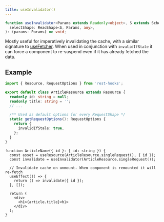 ```yaml
---
title: useInvalidator()
---
```


```typescript
function useInvalidator<Params extends Readonly<object>, S extends Schema>(
  selectShape: ReadShape<S, Params, any>,
): (params: Params) => void;
```

Mostly useful for imperatively invalidating the cache, with a similar signature to
[useFetcher](./useFetcher). When used in conjunction with `invalidIfStale` it can force a
component to re-suspend even if it has already fetched the data.

## Example

```typescript
import { Resource, RequestOptions } from 'rest-hooks';

export default class ArticleResource extends Resource {
  readonly id: string = null;
  readonly title: string = '';
  // ...

  /** Used as default options for every RequestShape */
  static getRequestOptions(): RequestOptions {
    return {
      invalidIfStale: true,
    };
  }
}
```

```tsx
function ArticleName({ id }: { id: string }) {
  const asset = useResource(ArticleResource.singleRequest(), { id });
  const invalidate = useInvalidator(ArticleResource.singleRequest());

  // Invalidate cache on unmount. When component is remounted it will re-fetch
  useEffect(() => {
    return () => invalidate({ id });
  }, []);

  return (
    <div>
      <h1>{article.title}<h1>
    </div>
  );
}
```
